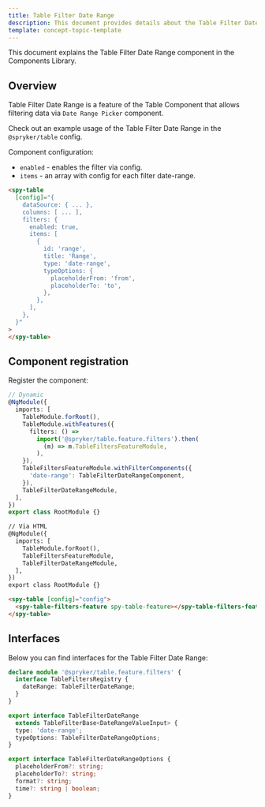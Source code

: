 ```yaml
---
title: Table Filter Date Range
description: This document provides details about the Table Filter Date Range component in the Components Library.
template: concept-topic-template
---
```


This document explains the Table Filter Date Range component in the Components Library.

## Overview

Table Filter Date Range is a feature of the Table Component that allows filtering data via `Date Range Picker` component.

Check out an example usage of the Table Filter Date Range in the `@spryker/table` config.

Component configuration:

- `enabled` - enables the filter via config.  
- `items` - an array with config for each filter date-range.  

```html
<spy-table 
  [config]="{
    dataSource: { ... },
    columns: [ ... ],
    filters: {
      enabled: true,
      items: [
        {
          id: 'range',
          title: 'Range',
          type: 'date-range',
          typeOptions: {
            placeholderFrom: 'from',
            placeholderTo: 'to',
          },
        },
      ],
    },                                                                                           
  }"
>
</spy-table>
```

## Component registration

Register the component:

```ts
// Dynamic
@NgModule({
  imports: [
    TableModule.forRoot(),
    TableModule.withFeatures({
      filters: () =>
        import('@spryker/table.feature.filters').then(
          (m) => m.TableFiltersFeatureModule,
        ),    
    }),
    TableFiltersFeatureModule.withFilterComponents({
      'date-range': TableFilterDateRangeComponent,
    }),
    TableFilterDateRangeModule,
  ],
})
export class RootModule {}
```

```html
// Via HTML
@NgModule({
  imports: [
    TableModule.forRoot(),
    TableFiltersFeatureModule,
    TableFilterDateRangeModule,
  ],
})
export class RootModule {}

<spy-table [config]="config">
  <spy-table-filters-feature spy-table-feature></spy-table-filters-feature>
</spy-table>
```

## Interfaces

Below you can find interfaces for the Table Filter Date Range:

```ts
declare module '@spryker/table.feature.filters' {
  interface TableFiltersRegistry {
    dateRange: TableFilterDateRange;
  }
}

export interface TableFilterDateRange
  extends TableFilterBase<DateRangeValueInput> {
  type: 'date-range';
  typeOptions: TableFilterDateRangeOptions;
}

export interface TableFilterDateRangeOptions {
  placeholderFrom?: string;
  placeholderTo?: string;
  format?: string;
  time?: string | boolean;
}
```
